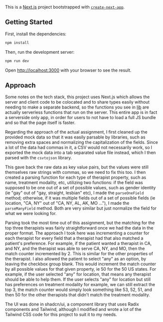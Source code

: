 This is a [Next.js](https://nextjs.org) project bootstrapped with [`create-next-app`](https://nextjs.org/docs/app/api-reference/cli/create-next-app).

## Getting Started

First, install the dependencies:

```bash
npm install
```

Then, run the development server:

```bash
npm run dev
```

Open [http://localhost:3000](http://localhost:3000) with your browser to see the result.

## Approach

Some notes on the tech stack, this project uses Next.js which allows the server and client code to be colocated and to share types easily without needing to make a separate backend, so the functions you see in [lib](./lib/) are actually serverless functions that run on the server. This entire app is in fact a serverside only app, in order for users to not have to load a full JS bundle and so that the page itself is faster.

Regarding the approach of the actual assignment, I first cleaned up the provided mock data so that it was easily parsable by libraries, such as removing extra spaces and normalizing the capitalization of the fields. Since a lot of the data had commas in it, a CSV would not necessarily work, so I exported the mock data into a tab separated value file instead, which I then parsed with the `csvtojson` library. 

This gave back the raw data as key value pairs, but the values were still themselves raw strings with commas, so we need to fix this too. I then created a parsing function for each type of therapist property, such as name, treatment modality, etc, utilizing two functions: if the field was supposed to be one out of a set of possible values, such as gender identity (ie "gay" out of "gay, straight, lesbian" etc), I made the `parseOneField` method; otherwise, if it was multiple fields out of a set of possible fields (ie location, "CA, NY" out of "CA, NY, AL, AK, MO ..."), I made the `parseManyField` method. Both are very similar but just normalize the field for what we were looking for.

Parsing took the most time out of this assignment, but the matching for the top three therapists was fairly straightforward once we had the data in the proper format. The approach I took here was incrementing a counter for each therapist for every field that a therapist had that also matched a patient's preference. For example, if the patient wanted a therapist in CA, and NY, and the therapist was able to serve CA, NY, and MO, then the match counter incremented by 2. This is similar for the other properties of the therapist. I also allowed the patient to select "any" as an option, by leaving the checkbox group blank. This would increment the match counter by all possible values for that given property, ie 50 for the 50 US states. For example, if the user selected "any" for location, that means any therapist should be able to help them. If the user selects "any" for location but still has preferences on treatment modality for example, we can still extract the top 3, the match counter would simply look something like 53, 52, 51, and then 50 for the other therapists that didn't match the treatment modality.

The UI was done in shadcn/ui, a component library that uses Radix components and Tailwind, although I modified and wrote a lot of the Tailwind CSS code for this project to suit it to my needs.